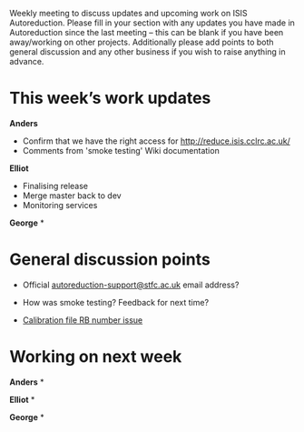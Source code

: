 Weekly meeting to discuss updates and upcoming work on ISIS Autoreduction.
Please fill in your section with any updates you have made in Autoreduction since the last meeting – this can be blank if you have been away/working on other projects. Additionally please add points to both general discussion and any other business if you wish to raise anything in advance.

This week’s work updates
========================

**Anders**
* Confirm that we have the right access for http://reduce.isis.cclrc.ac.uk/
* Comments from 'smoke testing' Wiki documentation

**Elliot**
* Finalising release
* Merge master back to dev
* Monitoring services

**George**
* 


General discussion points
=========================

* Official autoreduction-support@stfc.ac.uk email address?
* How was smoke testing? Feedback for next time?

* [Calibration file RB number issue](https://github.com/ISISScientificComputing/autoreduce/issues/180)


Working on next week
====================

**Anders**
* 

**Elliot**
* 

**George**
* 

